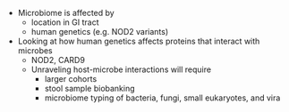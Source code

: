 - Microbiome is affected by
  - location in GI tract
  - human genetics (e.g. NOD2 variants)
- Looking at how human genetics affects proteins that interact with microbes 
  - NOD2, CARD9
  - Unraveling host-microbe interactions will require
    - larger cohorts
    - stool sample biobanking
    - microbiome typing of bacteria, fungi, small eukaryotes, and vira
